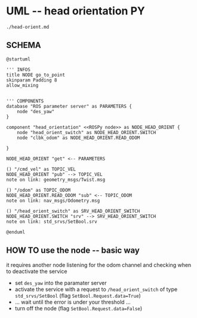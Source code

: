 
# UML -- head orientation PY

```{toctree} 
./head-orient.md
```

## SCHEMA

```{uml} 
@startuml

''' INFOS
title NODE go_to_point
skinparam Padding 8
allow_mixing


''' COMPONENTS
database "ROS parameter server" as PARAMETERS {
	node "des_yaw"
}

component "head_orientation" <<ROSPy node>> as NODE_HEAD_ORIENT {
	node "head_orient_switch" as NODE_HEAD_ORIENT.SWITCH
	node "clbk_odom" as NODE_HEAD_ORIENT.READ_ODOM
	
}

NODE_HEAD_ORIENT "get" <-- PARAMETERS

() "/cmd_vel" as TOPIC_VEL
NODE_HEAD_ORIENT "pub" --> TOPIC_VEL
note on link: geometry_msgs/Twist.msg

() "/odom" as TOPIC_ODOM
NODE_HEAD_ORIENT.READ_ODOM "sub" <-- TOPIC_ODOM
note on link: nav_msgs/Odometry.msg

() "/head_orient_switch" as SRV_HEAD_ORIENT_SWITCH
NODE_HEAD_ORIENT.SWITCH "srv" --> SRV_HEAD_ORIENT_SWITCH
note on link: std_srvs/SetBool.srv

@enduml
```

## HOW TO use the node -- basic way

it requires another node listening for the odom channel and checking when to deactivate the service

- set `des_yaw` into the paramater server
- activate the service with a request to `/head_orient_switch` of type `std_srvs/SetBool` (flag `SetBool.Request.data=True`)
- ... wait until the error is under your threshold ...
- turn off the node (flag `SetBool.Request.data=False`)
